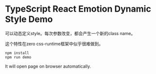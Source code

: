 TypeScript React Emotion Dynamic Style Demo
=================================

可以动态定义style。每次参数改变，都会产生一个新的class name。

这个特性在zero css-runtime框架中似乎很难做到。

```
npm install
npm run demo
```

It will open page on browser automatically.
